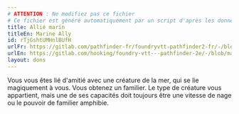 ```yaml
---
# ATTENTION : Ne modifiez pas ce fichier
# Ce fichier est généré automatiquement par un script d'après les données du module Foundry VTT officiel et de sa traduction
title: Allié marin
titleEn: Marine Ally
id: rTjGshtUMHnlBUfH
urlFr: https://gitlab.com/pathfinder-fr/foundryvtt-pathfinder2-fr/-/blob/master/data/feats/rTjGshtUMHnlBUfH.htm
urlEn: https://gitlab.com/hooking/foundry-vtt---pathfinder-2e/-/blob/master/packs/data/feats.db/marine-ally.json
layout: dons
---
```

Vous vous êtes lié d'amitié avec une créature de la mer, qui se lie magiquement à vous. Vous obtenez un familier. Le type de créature vous appartient, mais une de ses capacités doit toujours être une vitesse de nage ou le pouvoir de familier amphibie.
